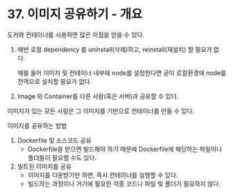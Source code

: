 # 37. 이미지 공유하기 - 개요

도커와 컨테이너를 사용하면 많은 이점을 얻을 수 있다.

1. 매번 로컬 dependency 를 uninstall(삭제)하고, reinstall(재설치) 할 필요가 없다.
   
   예를 들어 이미지 및 컨테이너 내부에 node를 설정한다면 굳이 로컬환경에 node를 전역으로 설치할 필요가 없다.

2. Image 와 Container를 다른 사람(혹은 서버)과 공유할 수 있다.

이미지가 있는 모든 사람은 그 이미지를 기반으로 컨테이너를 만들 수 있다.

이미지를 공유하는 방법
1. Dockerfile 및 소스코드 공유
   - Dockerfile을 받으면 빌드해야 하기 때문에 Dockerfile에 해당하는 파일이나 폴더들이 필요할 수도 있다.
2. 빌트된 이미지를 공유
   - 이미지를 다운받기만 하면, 즉시 컨테이너를 실행할 수 있다.
   - 빌드하는 과정이나 거기에 필요한 각종 코드나 파일 및 폴더가 필요하지 않다.